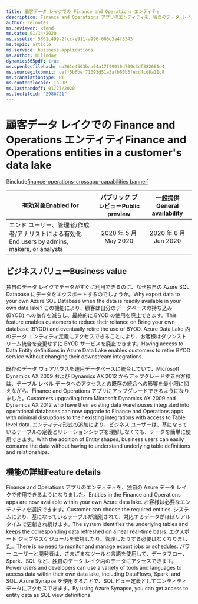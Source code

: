 ```yaml
---
title: 顧客データ レイクでの Finance and Operations エンティティ
description: Finance and Operations アプリのエンティティを、独自のデータ レイクで使用できるようになりました。 お客様は、システムがほぼリアルタイムでデータを更新している間に、必要なテーブル エンティティを選択できます。
author: relnotes
ms.reviewer: kfend
ms.date: 01/14/2020
ms.assetid: 5861c499-2fcc-e911-a996-000d3a4f3343
ms.topic: article
ms.service: business-applications
ms.author: milindav
dynamics365pdf: true
ms.openlocfilehash: ea261e4503baa04a17f99910d709c3df382661e4
ms.sourcegitcommit: ceff5b6bef71093d51a3afb60b3fecd4cd8a11c8
ms.translationtype: HT
ms.contentlocale: ja-JP
ms.lasthandoff: 01/25/2020
ms.locfileid: "2986721"
---
```

# <a name="finance-and-operations-entities-in-a-customers-data-lake"></a><span data-ttu-id="7b80b-104">顧客データ レイクでの Finance and Operations エンティティ</span><span class="sxs-lookup"><span data-stu-id="7b80b-104">Finance and Operations entities in a customer's data lake</span></span>
[!include[finance-operations-crossapp-capabilities banner](../includes/finance-operations-crossapp-capabilities.md)]

| <span data-ttu-id="7b80b-105">有効対象</span><span class="sxs-lookup"><span data-stu-id="7b80b-105">Enabled for</span></span>    |  <span data-ttu-id="7b80b-106">パブリック プレビュー</span><span class="sxs-lookup"><span data-stu-id="7b80b-106">Public preview</span></span> | <span data-ttu-id="7b80b-107">一般提供</span><span class="sxs-lookup"><span data-stu-id="7b80b-107">General availability</span></span> | 
| ---------- | :----------: |:----------: |
|<span data-ttu-id="7b80b-108">エンド ユーザー、管理者/作成者/アナリストによる有効化</span><span class="sxs-lookup"><span data-stu-id="7b80b-108">End users by admins, makers, or analysts</span></span>|<span data-ttu-id="7b80b-109">2020 年 5 月</span><span class="sxs-lookup"><span data-stu-id="7b80b-109">May 2020</span></span>| <span data-ttu-id="7b80b-110">2020 年 6 月</span><span class="sxs-lookup"><span data-stu-id="7b80b-110">Jun 2020</span></span>|


## <a name="business-value"></a><span data-ttu-id="7b80b-111">ビジネス バリュー</span><span class="sxs-lookup"><span data-stu-id="7b80b-111">Business value</span></span>
<!-- bv start -->
<span data-ttu-id="7b80b-112">独自のデータ レイクでデータがすぐに利用できるのに、なぜ独自の Azure SQL Database にデータをエクスポートするのでしょうか。</span><span class="sxs-lookup"><span data-stu-id="7b80b-112">Why export data to your own Azure SQL Database when the data is readily available in your own data lake?</span></span> <span data-ttu-id="7b80b-113">この機能により、顧客は自分のデータベースの持ち込み (BYOD) への依存を減らし、最終的に BYOD の使用を廃止できます。</span><span class="sxs-lookup"><span data-stu-id="7b80b-113">This feature enables customers to reduce their reliance on Bring your own database (BYOD) and eventually retire the use of BYOD.</span></span> <span data-ttu-id="7b80b-114">Azure Data Lake 内のデータ エンティティ定義にアクセスできることにより、お客様はダウンストリーム統合を変更せずに BYOD サービスを廃止できます。</span><span class="sxs-lookup"><span data-stu-id="7b80b-114">Having access to Data Entity definitions in Azure Data Lake enables customers to retire BYOD service without changing their downstream integrations.</span></span>

<span data-ttu-id="7b80b-115">既存のデータ ウェアハウスを運用データベースに統合していて、Microsoft Dynamics AX 2009 および Dynamics AX 2012 からアップグレードするお客様は、テーブル レベル データへのアクセスとの既存の統合への影響を最小限に抑えながら、Finance and Operations アプリにアップグレードできるようになりました。</span><span class="sxs-lookup"><span data-stu-id="7b80b-115">Customers upgrading from Microsoft Dynamics AX 2009 and Dynamics AX 2012 who have their existing data warehouses integrated into operational databases can now upgrade to Finance and Operations apps with minimal disruptions to their existing integrations with access to Table level data.</span></span> <span data-ttu-id="7b80b-116">エンティティ形式の追加により、ビジネス ユーザーは、基になっているテーブルの定義とリレーションシップを理解しなくても、データを簡単に使用できます。</span><span class="sxs-lookup"><span data-stu-id="7b80b-116">With the addition of Entity shapes, business users can easily consume the data without having to understand underlying table definitions and relationships.</span></span>

<!-- bv end -->



## <a name="feature-details"></a><span data-ttu-id="7b80b-117">機能の詳細</span><span class="sxs-lookup"><span data-stu-id="7b80b-117">Feature details</span></span>
<!--feature detail start -->
<span data-ttu-id="7b80b-118">Finance and Operations アプリのエンティティを、独自の Azure データ レイクで使用できるようになりました。</span><span class="sxs-lookup"><span data-stu-id="7b80b-118">Entities in the Finance and Operations apps are now available within your own Azure data lake.</span></span> <span data-ttu-id="7b80b-119">お客様は必要なエンティティを選択できます。</span><span class="sxs-lookup"><span data-stu-id="7b80b-119">Customer can choose the required entities.</span></span> <span data-ttu-id="7b80b-120">システムにより、基になっているテーブルが識別されて、対応するデータがほぼリアルタイムで更新され続けます。</span><span class="sxs-lookup"><span data-stu-id="7b80b-120">The system identifies the underlying tables and keeps the corresponding data refreshed on a near real-time basis.</span></span> <span data-ttu-id="7b80b-121">エクスポート ジョブやスケジュールを監視したり、管理したりする必要はなくなりました。</span><span class="sxs-lookup"><span data-stu-id="7b80b-121">There is no need to monitor and manage export jobs or schedules.</span></span> <span data-ttu-id="7b80b-122">パワー ユーザーと開発者は、さまざまなツールと言語を使用して、データフロー、Spark、SQL など、独自のデータ レイク内のデータにアクセスできます。</span><span class="sxs-lookup"><span data-stu-id="7b80b-122">Power users and developers can use a variety of tools and languages to access data within their own data lake, including DataFlows, Spark, and SQL.</span></span> <span data-ttu-id="7b80b-123">Azure Synapse を使用することで、SQL ビュー定義としてエンティティ データにアクセスできます。</span><span class="sxs-lookup"><span data-stu-id="7b80b-123">By using Azure Synapse, you can get access to entity data as SQL view definitions.</span></span>

<!--feature detail end -->









